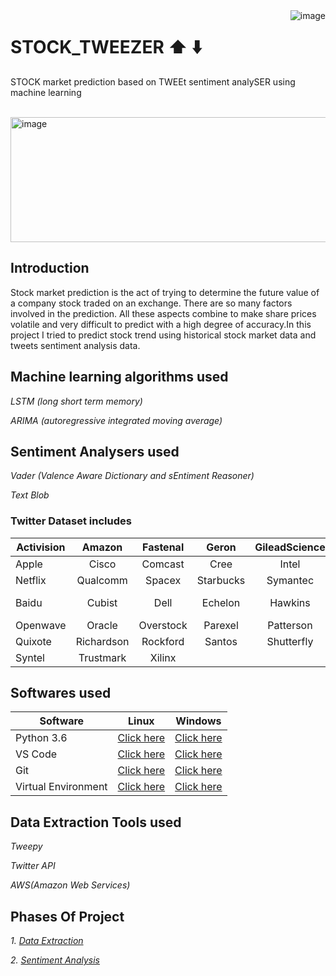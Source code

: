 
<img align="right" src="https://img.shields.io/badge/python-v3.6-blue.svg" alt="image">


# STOCK_TWEEZER  :arrow_up: :arrow_down:
 STOCK market prediction based on TWEEt sentiment analySER using machine learning

</br>


<img src="https://media.giphy.com/media/4Zgy8jzg9SXUL0Me0O/giphy.gif" alt="image" width="1000px" height="200px">




<h2>Introduction </h2>
<p color:blue>
Stock market prediction is the act of trying to determine the future value of a company stock traded on an exchange. There are so many factors involved in the prediction. All these aspects combine to make share prices volatile and very difficult to predict with a high degree of accuracy.In this project I tried to predict stock trend using historical stock market data and tweets sentiment analysis data.
</p>

## Machine learning algorithms used

*LSTM (long short term memory)*

*ARIMA (autoregressive integrated moving average)*

## Sentiment Analysers used

*Vader (Valence Aware Dictionary and sEntiment Reasoner)*

*Text Blob*

### Twitter Dataset includes


|Activision |	Amazon |	Fastenal |	Geron |	GileadScience|Novavax |	Nvidia |Adobe|
| ---------- |:-------------:| :-----:|:-----:|:-----:|:-----:|:-----:|:------:|
 |Apple| Cisco |	Comcast |	Cree |	Intel| Marvell| Microsoft |	Nasdaq |
 |Netflix |	Qualcomm |	Spacex |Starbucks| Symantec |	Tesla |	Facebook |	Sears |
 |Baidu |	Cubist |	Dell| Echelon |	Hawkins| Hudson |	Infospace |	Liberty Global |
 |Openwave |Oracle |	Overstock |	Parexel |	Patterson |	Phoenix |Plexus |	Powell |
|Quixote |	Richardson |	Rockford |Santos |	Shutterfly 	|Silverstar |	Sonicwall |	Stratasys
|Syntel |	Trustmark |	Xilinx|



## __**Softwares used**__

|  Software         | Linux     | Windows      |
| ---------- |:-------------:| :-----:|
| Python 3.6     | [Click here](http://ubuntuhandbook.org/index.php/2017/07/install-python-3-6-1-in-ubuntu-16-04-lts/) | [Click here](https://www.python.org/downloads/) |
| VS Code      | [Click here](https://www.ubuntuupdates.org/ppa/vscode)     |  [Click here](https://code.visualstudio.com/download) |
| Git | [Click here](https://www.digitalocean.com/community/tutorials/how-to-install-git-on-ubuntu-14-04)     |  [Click here](https://www.ubuntuupdates.org/ppa/vscode)|
|Virtual Environment  |[Click here](https://gist.github.com/Geoyi/d9fab4f609e9f75941946be45000632b) | [Click here](https://www.geeksforgeeks.org/creating-python-virtual-environment-windows-linux/)

## __**Data Extraction Tools used**__

*Tweepy*

*Twitter API*

*AWS(Amazon Web Services)*

## **Phases Of Project**

*1. [Data Extraction](https://github.com/k4kiran/Stock-Market-Prediction/tree/master/Main_codes/Data%20extraction)*

*2. [Sentiment Analysis](https://github.com/k4kiran/Stock-Market-Prediction/tree/master/Main_codes/Sentiment%20Analysis)*



